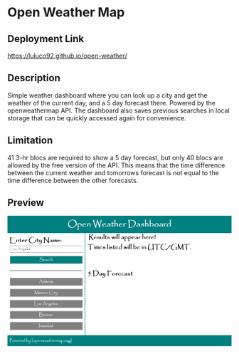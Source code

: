 # Open Weather Map
## Deployment Link
https://luluco92.github.io/open-weather/

## Description
Simple weather dashboard where you can look up a city and get the weather of the current day, and a 5 day forecast there. Powered by the openweathermap API.
The dashboard also saves previous searches in local storage that can be quickly accessed again for convenience.

## Limitation
41 3-hr blocs are required to show a 5 day forecast, but only 40 blocs are allowed by the free version of the API. This means that the time difference between the current weather and tomorrows forecast is not equal to the time difference between the other forecasts.

## Preview
![Preview](assets/picture.PNG)


